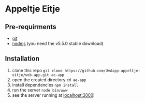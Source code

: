 # Appeltje Eitje

## Pre-requirments
- [git](https://git-scm.com/ "Download git")
- [nodejs](https://nodejs.org/en/ "Download nodejs") (you need the v5.5.0 stable download)

## Installation
1. clone this repo `git clone https://github.com/UvAapp-appeltje-eitje/web-app.git ae-app`
2. open the created directory `cd ae-app`
3. install dependencies `npm install`
4. run the server `node bin/www`
5. see the server running at [localhost:3000](http://localhost:3000/)!
